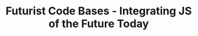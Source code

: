 ---
title: "Futurist Code Bases - Integrating JS of the Future Today"
speaker: Brian Holt
tags: ["Talk", "CascadiaJS 2019", "Brian Holt"]
ytID: VeIkhgb-i68
layout: talk
---